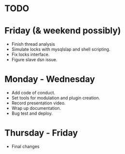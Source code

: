 # TODO
# Friday (& weekend possibly)
- Finish thread analysis
- Simulate locks with mysqlslap and shell scripting.
- Fix locks interface.
- Figure slave dsn issue.

# Monday - Wednesday
- Add code of conduct.
- Set tools for modulation and plugin creation.
- Record presentation video.
- Wrap up documentation.
- Bug test and deploy.

# Thursday - Friday
- Final changes